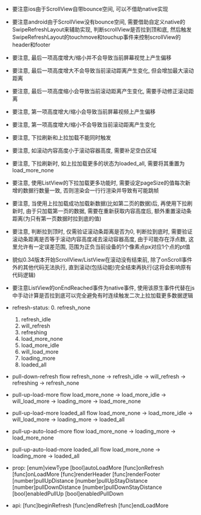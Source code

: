 * 要注意ios由于ScrollView自带bounce空间, 可以不借助native实现
* 要注意android由于ScrollView没有bounce空间, 需要借助自定义native的SwipeRefreshLayout来辅助实现,
  判断scrollView是否拉到顶和底, 然后触发SwipeRefreshLayout的touchmove和touchup事件来控制scrollView的header和footer
* 要注意, 最后一项高度增大/缩小并不会导致当前屏幕视觉上产生偏移
* 要注意, 最后一项高度增大不会导致当前滚动距离产生变化, 但会增加最大滚动距离
* 要注意, 最后一项高度缩小会导致当前滚动距离产生变化, 需要手动修正滚动距离
* 要注意, 第一项高度增大/缩小会导致当前屏幕视频上产生偏移
* 要注意, 第一项高度增大/缩小不会导致当前滚动距离产生变化
* 要注意, 下拉刷新和上拉加载不能同时触发
* 要注意, 如滚动内容高度小于滚动容器高度, 需要补足空白区域
* 要注意, 下拉刷新时, 如上拉加载更多的状态为loaded_all, 需要将其重置为load_more_none
* 要注意, 使用ListView的下拉加载更多功能时, 需要设定pageSize的值每次新增的数据行数量一致, 否则渲染会一行行渲染并导致有可能跳帧
* 要注意, 当使用上拉加载成功加载新数据(比如第二页的数据)后, 再使用下拉刷新时, 由于只加载第一页的数据, 需要在重新获取内容高度后, 额外重置滚动条距离(为只有第一页数据时拉到底的值)
* 要注意, 判断拉到顶时, 仅需验证滚动条距离是否为0,
         判断拉到底时, 需要验证滚动条距离是否等于滚动内容高度减去滚动容器高度, 由于可能存在浮点数, 这里允许有一定误差范围, 范围为正负当前设备的1个像素点px对应1个点的pt值

* 貌似0.34版本开始ScrollView/ListView在滚动没有结束前, 除了onScroll事件外的其他代码无法执行, 直到滚动(包括动能)完全结束再执行(这将会影响原有代码逻辑)
* 要注意ListView的onEndReached事件为native事件, 使用该原生事件代替在js中手动计算是否拉到底可以完全避免有时连续触发二次上拉加载更多数据逻辑

* refresh-status:
  0. refresh_none
  1. refresh_idle
  2. will_refresh
  3. refreshing
  4. load_more_none
  5. load_more_idle
  6. will_load_more
  7. loading_more
  8. loaded_all
* pull-down-refresh flow
  refresh_none -> refresh_idle -> will_refresh -> refreshing -> refresh_none
* pull-up-load-more flow
  load_more_none -> load_more_idle -> will_load_more -> loading_more -> load_more_none
* pull-up-load-more loaded_all flow
  load_more_none -> load_more_idle -> will_load_more -> loading_more -> loaded_all
* pull-up-auto-load-more flow
  load_more_none -> loading_more -> load_more_none
* pull-up-auto-load-more loaded_all flow
  load_more_none -> loading_more -> loaded_all
* prop:
  [enum]viewType
  [bool]autoLoadMore
  [func]onRefresh
  [func]onLoadMore
  [func]renderHeader
  [func]renderFooter
  [number]pullUpDistance
  [number]pullUpStayDistance
  [number]pullDownDistance
  [number]pullDownStayDistance
  [bool]enabledPullUp
  [bool]enabledPullDown
* api:
  [func]beginRefresh
  [func]endRefresh
  [func]endLoadMore
